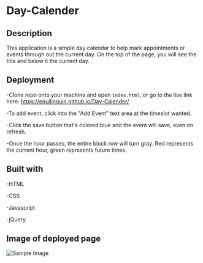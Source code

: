 # Day-Calender

## Description

This application is a simple day calendar to help mark appointments or events through out the current day.  On the top of the page, you will see the title and below it the current day.

## Deployment
-Clone repo onto your machine and open `index.html`, or go to the live link here: https://equilinquin.github.io/Day-Calender/

-To add event, click into the "Add Event" text area at the timeslot wanted.

-Click the save button that's colored blue and the event will save, even on refresh.

-Once the hour passes, the entire block row will turn gray.  Red represents the current hour, green represents future times.

## Built with

-HTML

-CSS

-Javascript

-jQuery

## Image of deployed page

![Sample Image](.Day-Calendar.png)